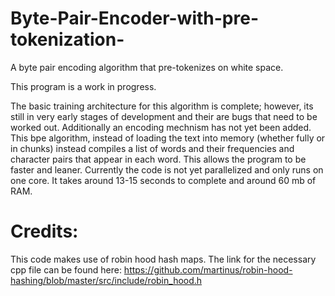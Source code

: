 # Byte-Pair-Encoder-with-pre-tokenization-
A byte pair encoding algorithm that pre-tokenizes on white space.

This program is a work in progress.

The basic training architecture for this algorithm is complete; however, its still in very early stages of development and their are bugs that need to be worked out. Additionally an encoding mechnism has not yet been added. This bpe algorithm, instead of loading the text into memory (whether fully or in chunks) instead compiles a list of words and their frequencies and character pairs that appear in each word. This allows the program to be faster and leaner. Currently the code is not yet parallelized and only runs on one core. It takes around 13-15 seconds to complete and around 60 mb of RAM.

# Credits:
This code makes use of robin hood hash maps. The link for the necessary cpp file can be found here: 
https://github.com/martinus/robin-hood-hashing/blob/master/src/include/robin_hood.h
